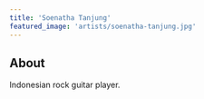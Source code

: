 ```yaml
---
title: 'Soenatha Tanjung'
featured_image: 'artists/soenatha-tanjung.jpg'
---
```


## About

Indonesian rock guitar player.
